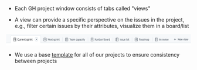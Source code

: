 <!-- toc -->



<!-- tocstop -->

- Each GH project window consists of tabs called "views"

- A view can provide a specific perspective on the issues in the project, e.g.,
  filter certain issues by their attributes, visualize them in a board/list

<img src="figs/ck.github_projects_process.reference_figs/image1.png"
    style="width:6.5in;height:0.31944in" />

- We use a base
  [<u>template</u>](https://github.com/cryptokaizen/cmamp/projects?query=is%3Aopen+is%3Atemplate)
  for all of our projects to ensure consistency between projects
